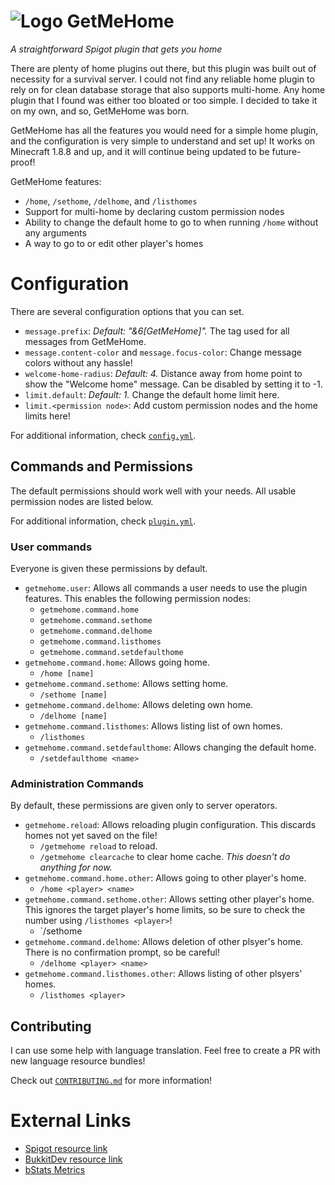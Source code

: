 # ![Logo](https://www.spigotmc.org/data/resource_icons/66/66257.jpg) GetMeHome
*A straightforward Spigot plugin that gets you home*

There are plenty of home plugins out there, but this plugin was built out of
necessity for a survival server. I could not find any reliable home plugin to
rely on for clean database storage that also supports multi-home. Any home
plugin that I found was either too bloated or too simple. I decided to take it
on my own, and so, GetMeHome was born.

GetMeHome has all the features you would need for a simple home plugin, and the
configuration is very simple to understand and set up!  It works on Minecraft
1.8.8 and up, and it will continue being updated to be future-proof!

GetMeHome features:

* `/home`, `/sethome`, `/delhome`, and `/listhomes`
* Support for multi-home by declaring custom permission nodes
* Ability to change the default home to go to when running `/home` without any
  arguments 
* A way to go to or edit other player's homes

# Configuration

There are several configuration options that you can set.

* `message.prefix`: *Default: "&6[GetMeHome]".* The tag used for all messages
  from GetMeHome.
* `message.content-color` and `message.focus-color`: Change message colors
  without any hassle!
* `welcome-home-radius`: *Default: 4.* Distance away from home point to show
  the "Welcome home" message. Can be disabled by setting it to -1.
* `limit.default`: *Default: 1.* Change the default home limit here.
* `limit.<permission node>`: Add custom permission nodes and the home limits
  here!

For additional information, check [`config.yml`](src/main/resources/config.yml).

## Commands and Permissions

The default permissions should work well with your needs. All usable permission
nodes are listed below.

For additional information, check [`plugin.yml`](src/main/resources/plugin.yml).

### User commands

Everyone is given these permissions by default.

* `getmehome.user`: Allows all commands a user needs to
  use the plugin features.  This enables the following permission nodes:
  * `getmehome.command.home`
  * `getmehome.command.sethome`
  * `getmehome.command.delhome`
  * `getmehome.command.listhomes`
  * `getmehome.command.setdefaulthome`
* `getmehome.command.home`: Allows going home.
  * `/home [name]`
* `getmehome.command.sethome`: Allows setting home.
  * `/sethome [name]`
* `getmehome.command.delhome`: Allows deleting own home.
  * `/delhome [name]`
* `getmehome.command.listhomes`: Allows listing list of own homes.
  * `/listhomes`
* `getmehome.command.setdefaulthome`: Allows changing the default home.
  * `/setdefaulthome <name>`

### Administration Commands

By default, these permissions are given only to server operators.

* `getmehome.reload`: Allows reloading plugin configuration. This discards
  homes not yet saved on the file!
  * `/getmehome reload` to reload.
  * `/getmehome clearcache` to clear home cache. *This doesn't do anything for
    now.*
* `getmehome.command.home.other`: Allows going to other player's home.
  * `/home <player> <name>`
* `getmehome.command.sethome.other`: Allows setting other player's home. This
  ignores the target player's home limits, so be sure to check the number
  using `/listhomes <player>`!
  * `/sethome <player> <name>
* `getmehome.command.delhome`: Allows deletion of other plsyer's home. There is
  no confirmation prompt, so be careful!
  * `/delhome <player> <name>`
* `getmehome.command.listhomes.other`: Allows listing of other plsyers' homes.
  * `/listhomes <player>`

## Contributing

I can use some help with language translation. Feel free to create a PR with
new language resource bundles!

Check out [`CONTRIBUTING.md`](CONTRIBUTING.md) for more information!

# External Links

* [Spigot resource link](https://www.spigotmc.org/resources/getmehome.66257/)
* [BukkitDev resource link](https://dev.bukkit.org/projects/getmehome)
* [bStats Metrics](https://bstats.org/plugin/bukkit/GetMeHome/)
